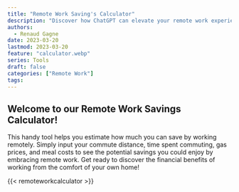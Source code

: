 ```yaml
---
title: "Remote Work Saving's Calculator"
description: "Discover how ChatGPT can elevate your remote work experience by improving communication, streamlining collaboration, and increasing daily task efficiency."
authors:
  - Renaud Gagne
date: 2023-03-20
lastmod: 2023-03-20
feature: "calculator.webp"
series: Tools
draft: false
categories: ["Remote Work"]
tags: 
---
```

## Welcome to our **Remote Work Savings Calculator**! 

This handy tool helps you estimate how much you can save by working remotely. Simply input your commute distance, time spent commuting, gas prices, and meal costs to see the potential savings you could enjoy by embracing remote work. Get ready to discover the financial benefits of working from the comfort of your own home!

{{< remoteworkcalculator >}}

